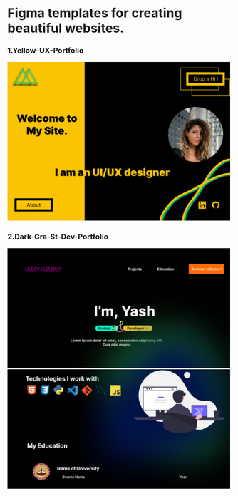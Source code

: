 <h1>Figma templates for creating beautiful websites.</h1>

<h3>1.Yellow-UX-Portfolio</h3>
<img src="https://github.com/yashkc2025/Website-templates/blob/main/yellow-port/yellow-UX-portfolio.png" width=500px, height="auto">


<h3>2.Dark-Gra-St-Dev-Portfolio</h3>
<img src="https://github.com/yashkc2025/Website-templates/blob/main/dark-gra-st-dev-portfolio/1.png" width=500px, height="auto"><img src="https://github.com/yashkc2025/Website-templates/blob/main/dark-gra-st-dev-portfolio/2.png" width=500px, height="auto">
